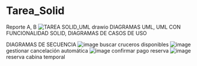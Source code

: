 # Tarea_Solid

Reporte A, B
![TAREA SOLID_UML drawio](https://github.com/user-attachments/assets/d1b028de-cc8f-4a64-9634-b06b149e4991)
DIAGRAMAS UML, UML CON FUNCIONALIDAD SOLID, DIAGRAMAS DE CASOS DE USO

DIAGRAMAS DE SECUENCIA 
![image](https://github.com/user-attachments/assets/da689594-10eb-43fa-b544-7f97a030b0a5)
buscar cruceros disponibles
![image](https://github.com/user-attachments/assets/df36d95d-85ec-4c89-afb1-10f8748a3b38)
gestionar cancelación automática
![image](https://github.com/user-attachments/assets/2cad2684-c025-4ef7-ac3f-c443d36f77ff)
confirmar pago reserva
![image](https://github.com/user-attachments/assets/65ad3a8a-171c-447c-a10c-a94cb2e49954)
reserva cabina temporal
